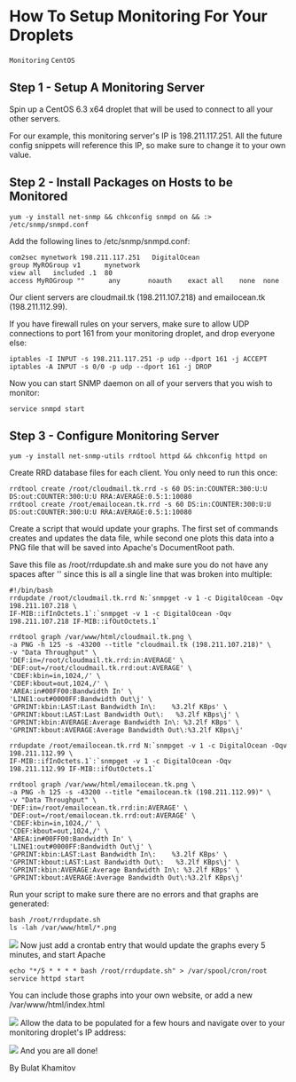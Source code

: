 # How To Setup Monitoring For Your Droplets

```Monitoring``` ```CentOS```

## Step 1 - Setup A Monitoring Server


Spin up a CentOS 6.3 x64 droplet that will be used to connect to all your other servers.


For our example, this monitoring server's IP is 198.211.117.251.
All the future config snippets will reference this IP, so make sure to change it to your own value.


## Step 2 - Install Packages on Hosts to be Monitored


```
yum -y install net-snmp && chkconfig snmpd on && :> /etc/snmp/snmpd.conf

```


Add the following lines to /etc/snmp/snmpd.conf:


```
com2sec mynetwork 198.211.117.251   DigitalOcean
group MyROGroup v1      mynetwork
view all   included .1  80
access MyROGroup ""      any       noauth    exact all    none  none

```


Our client servers are cloudmail.tk (198.211.107.218) and emailocean.tk	(198.211.112.99).


If you have firewall rules on your servers, make sure to allow UDP connections to port 161 from your monitoring droplet, and drop everyone else:


```
iptables -I INPUT -s 198.211.117.251 -p udp --dport 161 -j ACCEPT
iptables -A INPUT -s 0/0 -p udp --dport 161 -j DROP

```


Now you can start SNMP daemon on all of your servers that you wish to monitor:


```
service snmpd start

```


## Step 3 - Configure Monitoring Server


```
yum -y install net-snmp-utils rrdtool httpd && chkconfig httpd on

```


Create RRD database files for each client.  You only need to run this once:


```
rrdtool create /root/cloudmail.tk.rrd -s 60 DS:in:COUNTER:300:U:U DS:out:COUNTER:300:U:U RRA:AVERAGE:0.5:1:10080
rrdtool create /root/emailocean.tk.rrd -s 60 DS:in:COUNTER:300:U:U DS:out:COUNTER:300:U:U RRA:AVERAGE:0.5:1:10080

```


Create a script that would update your graphs.  The first set of commands creates and updates the data file, while second one plots this data into a PNG file that will be saved into Apache's DocumentRoot path.


Save this file as /root/rrdupdate.sh and make sure you do not have any spaces after '\' since this is all a single line that was broken into multiple:


```
#!/bin/bash
rrdupdate /root/cloudmail.tk.rrd N:`snmpget -v 1 -c DigitalOcean -Oqv 198.211.107.218 \
IF-MIB::ifInOctets.1`:`snmpget -v 1 -c DigitalOcean -Oqv 198.211.107.218 IF-MIB::ifOutOctets.1`

rrdtool graph /var/www/html/cloudmail.tk.png \
-a PNG -h 125 -s -43200 --title "cloudmail.tk (198.211.107.218)" \
-v "Data Throughput" \
'DEF:in=/root/cloudmail.tk.rrd:in:AVERAGE' \
'DEF:out=/root/cloudmail.tk.rrd:out:AVERAGE' \
'CDEF:kbin=in,1024,/' \
'CDEF:kbout=out,1024,/' \
'AREA:in#00FF00:Bandwidth In' \
'LINE1:out#0000FF:Bandwidth Out\j' \
'GPRINT:kbin:LAST:Last Bandwidth In\:    %3.2lf KBps' \
'GPRINT:kbout:LAST:Last Bandwidth Out\:   %3.2lf KBps\j' \
'GPRINT:kbin:AVERAGE:Average Bandwidth In\: %3.2lf KBps' \
'GPRINT:kbout:AVERAGE:Average Bandwidth Out\:%3.2lf KBps\j'

rrdupdate /root/emailocean.tk.rrd N:`snmpget -v 1 -c DigitalOcean -Oqv 198.211.112.99 \
IF-MIB::ifInOctets.1`:`snmpget -v 1 -c DigitalOcean -Oqv 198.211.112.99 IF-MIB::ifOutOctets.1`

rrdtool graph /var/www/html/emailocean.tk.png \
-a PNG -h 125 -s -43200 --title "emailocean.tk (198.211.112.99)" \
-v "Data Throughput" \
'DEF:in=/root/emailocean.tk.rrd:in:AVERAGE' \
'DEF:out=/root/emailocean.tk.rrd:out:AVERAGE' \
'CDEF:kbin=in,1024,/' \
'CDEF:kbout=out,1024,/' \
'AREA:in#00FF00:Bandwidth In' \
'LINE1:out#0000FF:Bandwidth Out\j' \
'GPRINT:kbin:LAST:Last Bandwidth In\:    %3.2lf KBps' \
'GPRINT:kbout:LAST:Last Bandwidth Out\:   %3.2lf KBps\j' \
'GPRINT:kbin:AVERAGE:Average Bandwidth In\: %3.2lf KBps' \
'GPRINT:kbout:AVERAGE:Average Bandwidth Out\:%3.2lf KBps\j'

```


Run your script to make sure there are no errors and that graphs are generated:


```
bash /root/rrdupdate.sh
ls -lah /var/www/html/*.png

```


![](https://assets.digitalocean.com/articles/community/RRD-Graphs-CentOS.png)
Now just add a crontab entry that would update the graphs every 5 minutes, and start Apache


```
echo "*/5 * * * * bash /root/rrdupdate.sh" > /var/spool/cron/root
service httpd start

```


You can include those graphs into your own website, or add a new /var/www/html/index.html


![](https://assets.digitalocean.com/articles/community/RRD-Graphs-CentOS3.png)
Allow the data to be populated for a few hours and navigate over to your monitoring droplet's IP address:


![](https://assets.digitalocean.com/articles/community/RRD-Graphs-CentOS2.png)
And you are all done!


By Bulat Khamitov
